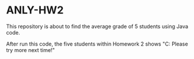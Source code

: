 # ANLY-HW2

This repository is about to find the average grade of 5 students using Java code.   
  
After run this code, the five students within Homework 2 shows "C: Please try more next time!"
